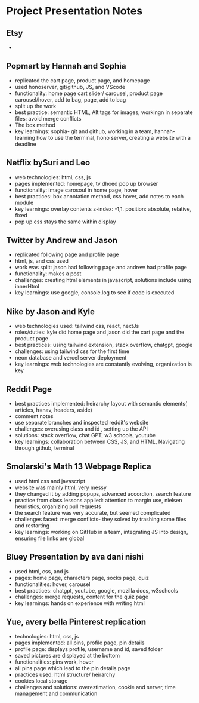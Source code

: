 # Project Presentation Notes

## Etsy 
- 

## Popmart by Hannah and Sophia
- replicated the cart page, product page, and homepage
- used honoserver, git/github, JS, and VScode
- functionality: home page cart slider/ carousel, product page carousel/hover, add to bag, page, add to bag 
- split up the work
- best practice: semantic HTML, Alt tags for images, workingn in separate files: avoid merge conflicts
- The box method 
- key learnings: sophia- git and github, working in a team, hannah- learning how to use the terminal, hono server, creating a website with a deadline 

## Netflix bySuri and Leo
- web technologies: html, css, js
- pages implemented: homepage, tv dhoed pop up browser
- functionality: image carosoul in home page, hover
- best practices: box annotation method, css hover, add notes to each module
- key learnings: overlay contents z-index: -1,1. position: absolute, relative, fixed
- pop up css stays the same within display

## Twitter by Andrew and Jason
- replicated following page and profile page
- html, js, and css used
- work was split: jason had following page and andrew had profile page
- functionality: makes a post 
- challenges: creating html elements in javascript, solutions include using innerHtml
- key learnings: use google, console.log to see if code is executed

## Nike by Jason and Kyle
- web technologies used: tailwind css, react, nextJs
- roles/duties: kyle did home page and jason did the cart page and the product page
- best practices: using tailwind extension, stack overflow, chatgpt, google
- challenges: using tailwind css for the first time 
- neon database and vercel server deployment
- key learnings: web technologies are constantly evolving, organization is key 

## Reddit Page 
- best practices implemented: heirarchy layout with semantic elements( articles, h=nav, headers, aside)
- comment notes 
- use separate branches and inspected reddit's website
- challenges: overusing class and id , setting up the API
- solutions: stack overflow, chat GPT, w3 schools, youtube
- key learnings: collaboration between CSS, JS, and HTML, Navigating through github, terminal

## Smolarski's Math 13 Webpage Replica
- used html css and javascript
- website was mainly html, very messy
- they changed it by adding popups, advanced accordion, search feature 
- practice from class lessons applied: attention to margin use, nielsen heuristics, organizing pull requests
- the search feature was very accurate, but seemed complicated
- challenges faced: merge conflicts- they solved by trashing some files and restarting
- key learnings: working on GitHub in a team, integrating JS into design, ensuring file links are global  

## Bluey Presentation by ava dani nishi
- used html, css, and js
- pages: home page, characters page, socks page, quiz 
- functionalities: hover, carousel
- best practices: chatgpt, youtube, google, mozilla docs, w3schools
- challenges: merge requests, content for the quiz page
- key learnings: hands on experience with writing html 

## Yue, avery bella Pinterest replication
- technologies: html, css, js
- pages implemented: all pins, profile page, pin details
- profile page: displays profile, username and id, saved folder
- saved pictures are displayed at the bottom
- functionalities: pins work, hover
- all pins page which lead to the pin details page
- practices used: html structure/ heirarchy
- cookies local storage
- challenges and solutions: overestimation, cookie and server, time management and communication 